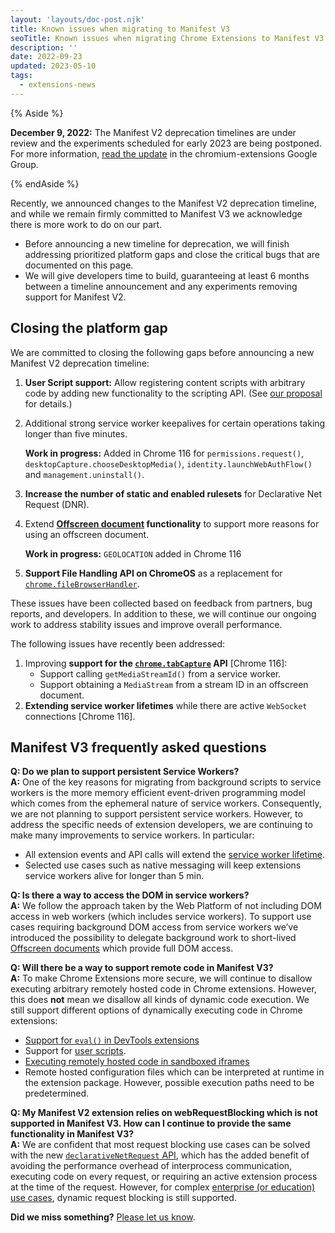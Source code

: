 ```yaml
---
layout: 'layouts/doc-post.njk'
title: Known issues when migrating to Manifest V3
seoTitle: Known issues when migrating Chrome Extensions to Manifest V3
description: ''
date: 2022-09-23
updated: 2023-05-10
tags:
  - extensions-news
---
```


{% Aside %}

**December 9, 2022:** The Manifest V2 deprecation timelines are under review and the experiments scheduled for early 2023 are being postponed. For more information, [read the update](https://groups.google.com/u/1/a/chromium.org/g/chromium-extensions/c/zQ77HkGmK9E) in the chromium-extensions Google Group.

{% endAside %}

Recently, we announced changes to the Manifest V2 deprecation timeline, and while we remain firmly committed to Manifest V3 we acknowledge there is more work to do on our part.

*   Before announcing a new timeline for deprecation, we will finish addressing prioritized platform gaps and close the critical bugs that are documented on this page.
*   We will give developers time to build, guaranteeing at least 6 months between a timeline announcement and any experiments removing support for Manifest V2.

## Closing the platform gap

We are committed to closing the following gaps before announcing a new Manifest V2 deprecation timeline:

1. **User Script support:** Allow registering content scripts with arbitrary code by adding new functionality to the scripting API. (See [our proposal](https://github.com/w3c/webextensions/blob/main/proposals/user-scripts-api.md) for details.)
1. Additional strong service worker keepalives for certain operations taking longer than five minutes.

    **Work in progress:** Added in Chrome 116 for `permissions.request()`, `desktopCapture.chooseDesktopMedia()`, `identity.launchWebAuthFlow()` and `management.uninstall()`.
1. **Increase the number of static and enabled rulesets** for Declarative Net Request (DNR).
1. Extend **[Offscreen document](/docs/extensions/reference/offscreen/) functionality** to support more reasons for using an offscreen document.

    **Work in progress:** `GEOLOCATION` added in Chrome 116 
1. **Support File Handling API on ChromeOS** as a replacement for [`chrome.fileBrowserHandler`](/docs/extensions/reference/fileBrowserHandler/).

These issues have been collected based on feedback from partners, bug reports, and developers. In addition to these, we will continue our ongoing work to address stability issues and improve overall performance. 

The following issues have recently been addressed:

1. Improving **support for the [`chrome.tabCapture`](/docs/extensions/reference/tabCapture/) API** [Chrome 116]:
    * Support calling `getMediaStreamId()` from a service worker.
    * Support obtaining a `MediaStream` from a stream ID in an offscreen document.
1. **Extending service worker lifetimes** while there are active `WebSocket` connections [Chrome 116].


## Manifest V3 frequently asked questions 

**Q: Do we plan to support persistent Service Workers?**\
**A:** One of the key reasons for migrating from background scripts to service workers is the more memory efficient event-driven programming model which comes from the ephemeral nature of service workers. Consequently, we are not planning to support persistent service workers. However, to address the specific needs of extension developers, we are continuing to make many improvements to service workers. In particular:

* All extension events and API calls will extend the [service worker lifetime](/docs/extensions/mv3/service_workers/service-worker-lifecycle/). 
* Selected use cases such as native messaging will keep extensions service workers alive for longer than 5 min. 

**Q: Is there a way to access the DOM in service workers?**\
**A:** We follow the approach taken by the Web Platform of not including DOM access in web workers (which includes service workers). To support use cases requiring background DOM access from service workers we’ve introduced the possibility to delegate background work to short-lived [Offscreen documents](/docs/extensions/reference/offscreen/) which provide full DOM access.

**Q: Will there be a way to support remote code in Manifest V3?**\
**A:** To make Chrome Extensions more secure, we will continue to disallow executing arbitrary remotely hosted code in Chrome extensions. However, this does **not** mean we disallow all kinds of dynamic code execution. We still support different options of dynamically executing code in Chrome extensions:

* [Support for `eval()` in DevTools extensions](/docs/extensions/reference/devtools_inspectedWindow/#method-eval) 
* Support for [user scripts](https://github.com/w3c/webextensions/blob/main/proposals/user-scripts-api.md).
* [Executing remotely hosted code in sandboxed iframes](/docs/extensions/mv3/sandboxingEval/) 
* Remote hosted configuration files which can be interpreted at runtime in the extension package. However, possible execution paths need to be predetermined. 

**Q: My Manifest V2 extension relies on webRequestBlocking which is not supported in Manifest V3. How can I continue to provide the same functionality in Manifest V3?**\
**A:** We are confident that most request blocking use cases can be solved with the new [`declarativeNetRequest` API](/docs/extensions/reference/declarativeNetRequest/), which has the added benefit of avoiding the performance overhead of interprocess communication, executing code on every request, or requiring an active extension process at the time of the request. However, for complex [enterprise (or education) use cases](https://support.google.com/chrome/a/answer/9296680?hl=en), dynamic request blocking is still supported.

**Did we miss something?** [Please let us know](https://groups.google.com/a/chromium.org/g/chromium-extensions).
